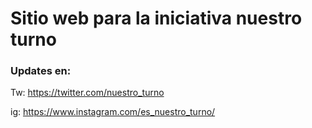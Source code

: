 # Sitio web para la iniciativa nuestro turno

### Updates en:

Tw: https://twitter.com/nuestro_turno

ig: https://www.instagram.com/es_nuestro_turno/
